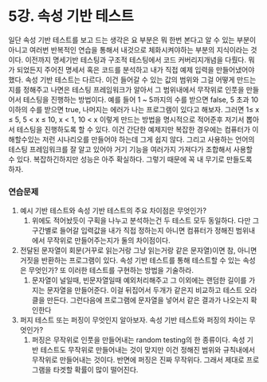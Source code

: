# 5강. 속성 기반 테스트

일단 속성 기반 테스트를 보고 드는 생각은 요 부분은 뭐 한번 본다고 알 수 있는 부분이 아니고 여러번 반복적인 연습을 통해서 내것으로 체화시켜야하는 부분의 지식이라는 것이다.
이전까지 명세기반 테스팅과 구조적 테스팅에서 코드 커버리지개념을 다뤘다. 뭐가 되었든지 주어진 명세서 혹은 코드를 분석하고 내가 직접 예제 입력을 만들어냈어야했다. 속성 기반 테스트는 다르다. 이건 들어갈 수 있는 값의 범위와 그걸 어떻게 만드는지를 정해주고 나면은 테스팅 프레임워크가 알아서 그 범위내에서 무작위로 인풋을 만들어서 테스팅을 진행하는 방법이다. 예를 들어 1 ~ 5까지의 수를 받으면 false, 5 초과 10이하의 수를 받으면 true, 나머지는 에러가 나는 프로그램이 있다고 해보자. 그러면 1≤ x ≤ 5, 5 < x ≤ 10, x < 1, 10 < x 이렇게 만드는 방법을 명시적으로 적어준후 저기서 뽑아서 테스팅을 진행하도록 할 수 있다. 이건 간단한 예제지만 복잡한 경우에는 컴퓨터가 이해할수있는 저런 시나리오를 만들어야 하는데 그게 쉽지 않다. 그리고 사용하는 언어의 테스팅 프레임워크를 잘 알고 있어야 거기 기능을 여러가지 가져다가 조합해서 사용할 수 있다.
복잡하긴하지만 성능은 아주 확실하다. 그렇기 때문에 꼭 내 무기로 만들도록 하자.

### 연습문제

1. 예시 기반 테스트와 속성 기반 테스트의 주요 차이점은 무엇인가?
   1. 위에도 적어놨듯이 구획을 나누고 분석하는건 두 테스트 모두 동일하다. 다만 그 구간별로 들어갈 입력값을 내가 직접 정하는지 아니면 컴퓨터가 정해진 범위내에서 무작위로 만들어주는지가 둘의 차이점이다.
2. 전달된 문자열이 회문(거꾸로 읽는거랑 그냥 읽는거랑 같은 문자열)이면 참, 아니면 거짓을 반환하는 프로그램이 있다. 속성 기반 테스트를 통해 테스트할 수 있는 속성은 무엇인가? 또 이러한 테스트를 구현하는 방법을 기술하라.
   1. 문자열이 널일때, 빈문자열일때 예외처리해주고 그 이외에는 랜덤한 길이를 가지는 문자열을 만들어준다. 이걸 뒤집어서 두개가 같은지 비교하고 테스트 오라클을 만든다. 그런다음에 프로그램에 문자열을 넣어서 같은 결과가 나오는지 확인한다
3. 퍼지 테스트 또는 퍼징이 무엇인지 알아보자. 속성 기반 테스트와 퍼징의 차이는 무엇인가?
   1. 퍼징은 무작위로 인풋을 만들어내는 random testing의 한 종류이다. 속성 기반 테스트도 무작위로 만들어내는 것이 맞지만 이건 정해진 범위와 규칙내에서 무작위로 만들어내는 것이다. 반면에 퍼징은 진짜 무작위다. 그래서 제대로 프로그램을 타겟할 확률이 많이 떨어진다.
